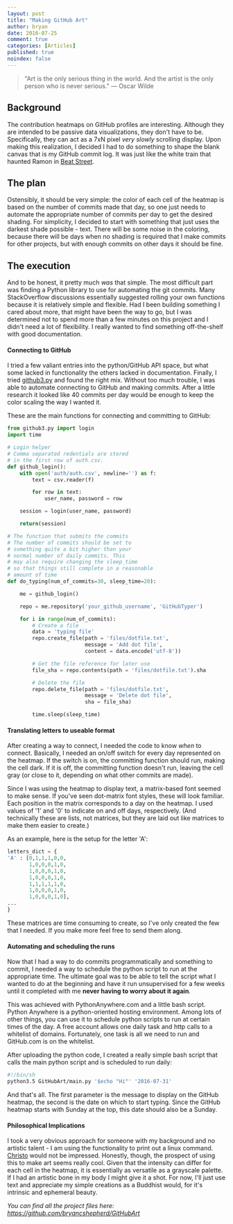 ```yaml
---
layout: post
title: "Making GitHub Art"
author: bryan
date: 2016-07-25
comment: true
categories: [Articles]
published: true
noindex: false
---
```


>"Art is the only serious thing in the world. And the artist is the only person who is never serious."
― Oscar Wilde


## Background
The contribution heatmaps on GitHub profiles are interesting. Although they are intended to be passive data visualizations, they don't have to be. Specifically, they can act as a 7xN pixel *very slowly* scrolling display. Upon making this realization, I decided I had to do something to shape the blank canvas that is my GitHub commit log. It was just like the white train that haunted Ramon in [Beat Street](https://en.wikipedia.org/wiki/Beat_Street).

## The plan
Ostensibly, it should be very simple: the color of each cell of the heatmap is based on the number of commits made that day, so one just needs to automate the appropriate number of commits per day to get the desired shading. For simplicity, I decided to start with something that just uses the darkest shade possible - text. There will be some noise in the coloring, because there will be days when no shading is required that I make commits for other projects, but with enough commits on other days it should be fine.

## The execution
And to be honest, it pretty much *was* that simple. The most difficult part was finding a Python library to use for automating the git commits. Many StackOverflow discussions essentially suggested rolling your own functions because it is relatively simple and flexible. Had I been building something I cared about more, that might have been the way to go, but I was determined not to spend more than a few minutes on this project and I didn't need a lot of flexibility. I really wanted to find something off-the-shelf with good documentation.

#### Connecting to GitHub
I tried a few valiant entries into the python/GitHub API space, but what some lacked in functionality the others lacked in documentation. Finally, I tried [github3.py](https://github3.readthedocs.io/en/develop/) and found the right mix. Without too much trouble, I was able to automate connecting to GitHub and making commits. After a little research it looked like 40 commits per day would be enough to keep the color scaling the way I wanted it.

These are the main functions for connecting and committing to GitHub:

```python
from github3.py import login
import time

# Login helper
# Comma separated redentials are stored
# in the first row of auth.csv.
def github_login():
    with open('auth/auth.csv', newline='') as f:
        text = csv.reader(f)

        for row in text:
            user_name, password = row

    session = login(user_name, password)

    return(session)

# The function that submits the commits
# The number of commits should be set to
# something quite a bit higher than your
# normal number of daily commits. This
# may also require changing the sleep_time
# so that things still complete in a reasonable
# amount of time
def do_typing(num_of_commits=30, sleep_time=20):

    me = github_login()

    repo = me.repository('your_github_username', 'GitHubTyper')

    for i in range(num_of_commits):
        # Create a file
        data = 'typing file'
        repo.create_file(path = 'files/dotfile.txt',
                         message = 'Add dot file',
                         content = data.encode('utf-8'))

        # Get the file reference for later use
        file_sha = repo.contents(path = 'files/dotfile.txt').sha

        # Delete the file
        repo.delete_file(path = 'files/dotfile.txt',
                         message = 'Delete dot file',
                         sha = file_sha)

        time.sleep(sleep_time)
```

#### Translating letters to useable format

After creating a way to connect, I needed the code to know *when* to connect. Basically, I needed an on/off switch for every day represented on the heatmap. If the switch is on, the committing function should run, making the cell dark. If it is off, the committing function doesn't run, leaving the cell gray (or close to it, depending on what other commits are made).

Since I was using the heatmap to display text, a matrix-based font seemed to make sense. If you've seen dot-matrix font styles, these will look familiar. Each position in the matrix corresponds to a day on the heatmap. I used values of '1' and '0' to indicate on and off days, respectively. (And technically these are lists, not matrices, but they are laid out like matrices to make them easier to create.)

As an example, here is the setup for the letter 'A':
``` python
letters_dict = {
'A' : [0,1,1,1,0,0,
       1,0,0,0,1,0,
       1,0,0,0,1,0,
       1,0,0,0,1,0,
       1,1,1,1,1,0,
       1,0,0,0,1,0,
       1,0,0,0,1,0],
...
}
```
These matrices are time consuming to create, so I've only created the few that I needed. If you make more feel free to send them along.

#### Automating and scheduling the runs
Now that I had a way to do commits programmatically and something to commit, I needed a way to schedule the python script to run at the appropriate time. The ultimate goal was to be able to tell the script what I wanted to do at the beginning and have it run unsupervised for a few weeks until it completed with me __never having to worry about it again__.

This was achieved with PythonAnywhere.com and a little bash script. Python Anywhere is a python-oriented hosting environment. Among lots of other things, you can use it to schedule python scripts to run at certain times of the day. A free account allows one daily task and http calls to a whitelist of domains. Fortunately, one task is all we need to run and GitHub.com is on the whitelist.

After uploading the python code, I created a really simple bash script that calls the main python script and is scheduled to run daily:
``` sh
#!/bin/sh
python3.5 GitHubArt/main.py '$echo "Hi"' '2016-07-31'
```

And that's all. The first parameter is the message to display on the GitHub heatmap, the second is the date on which to start typing. Since the GitHub heatmap starts with Sunday at the top, this date should also be a Sunday.

#### Philosophical Implications
I took a very obvious approach for someone with my background and no artistic talent - I am using the functionality to print out a linux command. [Christo](https://en.wikipedia.org/wiki/Christo_and_Jeanne-Claude) would not be impressed. Honestly, though, the prospect of using this to make art seems really cool. Given that the intensity can differ for each cell in the heatmap, it is essentially as versatile as a grayscale palette. If I had an artistic bone in my body I might give it a shot. For now, I'll just use text and appreciate my simple creations as a Buddhist would, for it's intrinsic and ephemeral beauty.

*You can find all the project files here:
https://github.com/bryancshepherd/GitHubArt*
